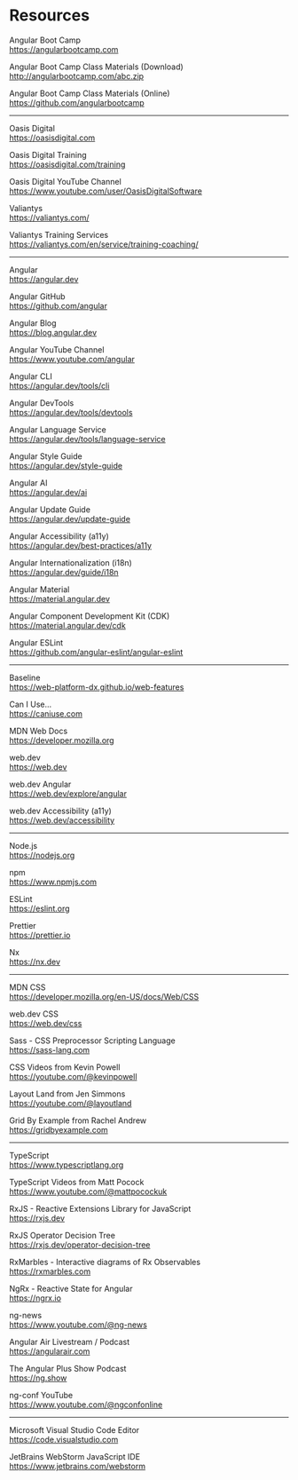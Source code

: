 # Resources

Angular Boot Camp  
https://angularbootcamp.com

Angular Boot Camp Class Materials (Download)  
http://angularbootcamp.com/abc.zip

Angular Boot Camp Class Materials (Online)  
https://github.com/angularbootcamp

---

Oasis Digital  
https://oasisdigital.com  

Oasis Digital Training  
https://oasisdigital.com/training

Oasis Digital YouTube Channel  
https://www.youtube.com/user/OasisDigitalSoftware

Valiantys  
https://valiantys.com/

Valiantys Training Services  
https://valiantys.com/en/service/training-coaching/

---

Angular  
https://angular.dev

Angular GitHub  
https://github.com/angular

Angular Blog  
https://blog.angular.dev

Angular YouTube Channel  
https://www.youtube.com/angular

Angular CLI  
https://angular.dev/tools/cli

Angular DevTools  
https://angular.dev/tools/devtools

Angular Language Service  
https://angular.dev/tools/language-service

Angular Style Guide  
https://angular.dev/style-guide

Angular AI  
https://angular.dev/ai

Angular Update Guide  
https://angular.dev/update-guide

Angular Accessibility (a11y)  
https://angular.dev/best-practices/a11y

Angular Internationalization (i18n)  
https://angular.dev/guide/i18n

Angular Material  
https://material.angular.dev

Angular Component Development Kit (CDK)  
https://material.angular.dev/cdk

Angular ESLint  
https://github.com/angular-eslint/angular-eslint

---

Baseline  
https://web-platform-dx.github.io/web-features

Can I Use...  
https://caniuse.com

MDN Web Docs  
https://developer.mozilla.org

web.dev  
https://web.dev

web.dev Angular  
https://web.dev/explore/angular

web.dev Accessibility (a11y)  
https://web.dev/accessibility

---

Node.js  
https://nodejs.org

npm  
https://www.npmjs.com

ESLint  
https://eslint.org

Prettier  
https://prettier.io

Nx  
https://nx.dev

---

MDN CSS  
https://developer.mozilla.org/en-US/docs/Web/CSS

web.dev CSS  
https://web.dev/css

Sass - CSS Preprocessor Scripting Language  
https://sass-lang.com

CSS Videos from Kevin Powell  
https://youtube.com/@kevinpowell

Layout Land from Jen Simmons  
https://youtube.com/@layoutland

Grid By Example from Rachel Andrew  
https://gridbyexample.com

---

TypeScript  
https://www.typescriptlang.org

TypeScript Videos from Matt Pocock  
https://www.youtube.com/@mattpocockuk


RxJS - Reactive Extensions Library for JavaScript  
https://rxjs.dev

RxJS Operator Decision Tree  
https://rxjs.dev/operator-decision-tree

RxMarbles - Interactive diagrams of Rx Observables  
https://rxmarbles.com

NgRx - Reactive State for Angular  
https://ngrx.io


ng-news  
https://www.youtube.com/@ng-news

Angular Air Livestream / Podcast  
https://angularair.com

The Angular Plus Show Podcast  
https://ng.show

ng-conf YouTube  
https://www.youtube.com/@ngconfonline

---

Microsoft Visual Studio Code Editor  
https://code.visualstudio.com

JetBrains WebStorm JavaScript IDE  
https://www.jetbrains.com/webstorm
